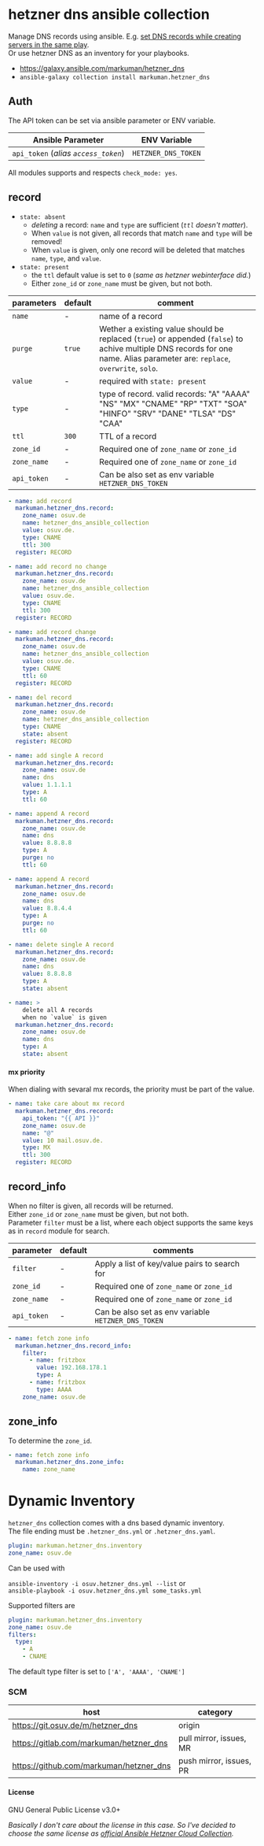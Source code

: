 # hetzner dns ansible collection

Manage DNS records using ansible. E.g. [set DNS records while creating servers in the same play](https://git.osuv.de/m/hetzner_dns/wiki/Home).  
Or use hetzner DNS as an inventory for your playbooks.

* https://galaxy.ansible.com/markuman/hetzner_dns
* `ansible-galaxy collection install markuman.hetzner_dns`

## Auth

The API token can be set via ansible parameter or ENV variable.

| **Ansible Parameter** | **ENV Variable** |
| --- | --- |
| `api_token` (_alias `access_token`_) | `HETZNER_DNS_TOKEN` |

All modules supports and respects `check_mode: yes`.

## record

* `state: absent` 
    * _deleting_ a record: `name` and `type` are sufficient (_`ttl` doesn't matter_).
    * When `value` is not given, all records that match `name` and `type` will be removed!
    * When `value` is given, only one record will be deleted that matches `name`, `type`, and `value`.
* `state: present`
    * the `ttl` default value is set to `0` (_same as hetzner webinterface did._)
    * Either `zone_id` or `zone_name`  must be given, but not both.  

| parameters | default | comment |
| --- | --- | --- |
| `name` | - | name of a record |
| `purge` | `true` | Wether a existing value should be replaced (`true`) or appended (`false`) to achive multiple DNS records for one name. Alias parameter are: `replace`, `overwrite`, `solo`.
| `value` | - | required with `state: present` |
| `type` | - | type of record. valid records: "A" "AAAA" "NS" "MX" "CNAME" "RP" "TXT" "SOA" "HINFO" "SRV" "DANE" "TLSA" "DS" "CAA" |
| `ttl` | `300` | TTL of a record |
| `zone_id` | - | Required one of `zone_name` or `zone_id` |
| `zone_name` | - | Required one of `zone_name` or `zone_id` |
| `api_token` | - | Can be also set as env variable `HETZNER_DNS_TOKEN` |


```yml
- name: add record
  markuman.hetzner_dns.record:
    zone_name: osuv.de
    name: hetzner_dns_ansible_collection
    value: osuv.de.
    type: CNAME
    ttl: 300
  register: RECORD

- name: add record no change
  markuman.hetzner_dns.record:
    zone_name: osuv.de
    name: hetzner_dns_ansible_collection
    value: osuv.de.
    type: CNAME
    ttl: 300
  register: RECORD

- name: add record change
  markuman.hetzner_dns.record:
    zone_name: osuv.de
    name: hetzner_dns_ansible_collection
    value: osuv.de.
    type: CNAME
    ttl: 60
  register: RECORD

- name: del record
  markuman.hetzner_dns.record:
    zone_name: osuv.de
    name: hetzner_dns_ansible_collection
    type: CNAME
    state: absent
  register: RECORD

- name: add single A record
  markuman.hetzner_dns.record:
    zone_name: osuv.de
    name: dns
    value: 1.1.1.1
    type: A
    ttl: 60

- name: append A record
  markuman.hetzner_dns.record:
    zone_name: osuv.de
    name: dns
    value: 8.8.8.8
    type: A
    purge: no
    ttl: 60

- name: append A record
  markuman.hetzner_dns.record:
    zone_name: osuv.de
    name: dns
    value: 8.8.4.4
    type: A
    purge: no
    ttl: 60

- name: delete single A record
  markuman.hetzner_dns.record:
    zone_name: osuv.de
    name: dns
    value: 8.8.8.8
    type: A
    state: absent

- name: > 
    delete all A records
    when no `value` is given
  markuman.hetzner_dns.record:
    zone_name: osuv.de
    name: dns
    type: A
    state: absent

```

#### mx priority

When dialing with sevaral mx records, the priority must be part of the value.

```yml
- name: take care about mx record
  markuman.hetzner_dns.record:
    api_token: "{{ API }}"
    zone_name: osuv.de
    name: "@"
    value: 10 mail.osuv.de.
    type: MX
    ttl: 300
  register: RECORD
```

## record_info

When no filter is given, all records will be returned.  
Either `zone_id` or `zone_name`  must be given, but not both.  
Parameter `filter` must be a list, where each object supports the same keys as in `record`  module for search.

| parameter | default | comments |
| --- | --- | --- |
| `filter` | - | Apply a list of key/value pairs to search for |
| `zone_id` | - | Required one of `zone_name` or `zone_id` |
| `zone_name` | - | Required one of `zone_name` or `zone_id` |
| `api_token` | - | Can be also set as env variable `HETZNER_DNS_TOKEN` |


```yml
- name: fetch zone info
  markuman.hetzner_dns.record_info:
    filter:
      - name: fritzbox
        value: 192.168.178.1
        type: A
      - name: fritzbox
        type: AAAA
    zone_name: osuv.de
```

## zone_info

To determine the `zone_id`.

```yml
- name: fetch zone info
  markuman.hetzner_dns.zone_info:
    name: zone_name
```

# Dynamic Inventory

`hetzner_dns` collection comes with a dns based dynamic inventory.   
The file ending must be `.hetzner_dns.yml` or `.hetzner_dns.yaml`.

```yml
plugin: markuman.hetzner_dns.inventory
zone_name: osuv.de
```

Can be used with 

`ansible-inventory -i osuv.hetzner_dns.yml --list` or  
`ansible-playbook -i osuv.hetzner_dns.yml some_tasks.yml`

Supported filters are

```yml
plugin: markuman.hetzner_dns.inventory
zone_name: osuv.de
filters:
  type:
    - A
    - CNAME
```

The default type filter is set to `['A', 'AAAA', 'CNAME']`

### SCM

| **host** | **category** |
| --- | --- |
| https://git.osuv.de/m/hetzner_dns | origin |
| https://gitlab.com/markuman/hetzner_dns | pull mirror, issues, MR |
| https://github.com/markuman/hetzner_dns | push mirror, issues, PR |

#### License

GNU General Public License v3.0+  

_Basically I don't care about the license in this case. So I've decided to choose the same license as [official Ansible Hetzner Cloud Collection](https://github.com/ansible-collections/hetzner.hcloud)._
